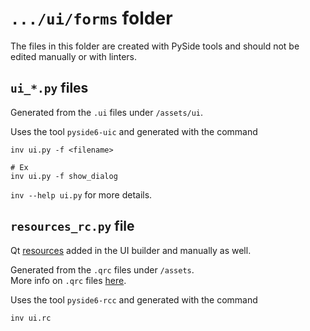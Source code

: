 # `.../ui/forms` folder
The files in this folder are created with PySide tools and should not be edited manually or with
linters.

## `ui_*.py` files
Generated from the `.ui` files under `/assets/ui`.

Uses the tool `pyside6-uic` and generated with the command
```
inv ui.py -f <filename>

# Ex
inv ui.py -f show_dialog
```

`inv --help ui.py` for more details.

## `resources_rc.py` file
Qt [resources](https://doc.qt.io/qtforpython-6/PySide6/QtCore/QResource.html) added in the UI
builder and manually as well.

Generated from the `.qrc` files under `/assets`.  
More info on `.qrc` files
[here](https://doc.qt.io/qtforpython-6/tutorials/basictutorial/qrcfiles.html).

Uses the tool `pyside6-rcc` and generated with the command
```
inv ui.rc
```
